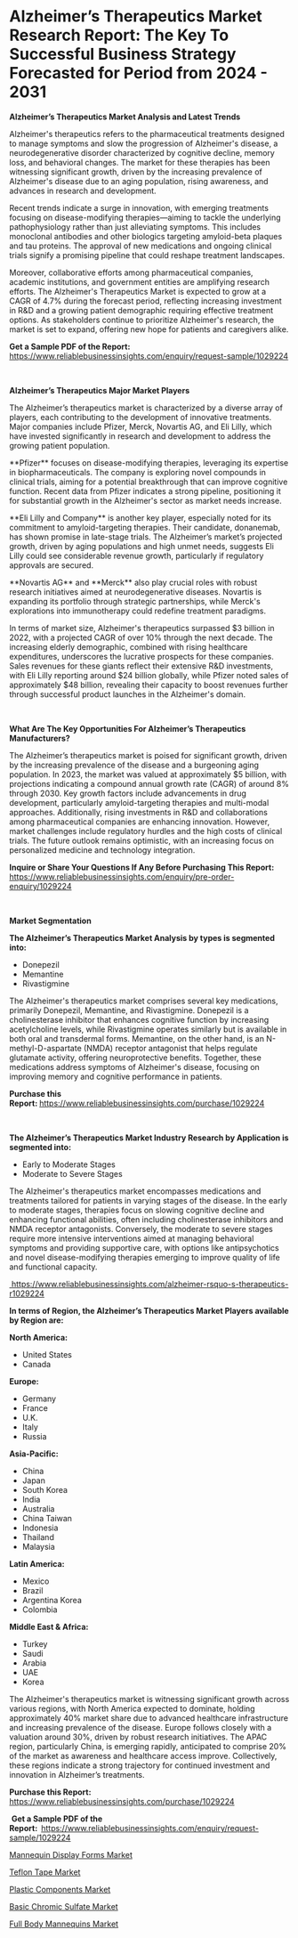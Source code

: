 <p><h1>Alzheimer’s Therapeutics Market Research Report: The Key To Successful Business Strategy Forecasted for Period from 2024 - 2031</h1></p><p><strong>Alzheimer’s Therapeutics Market Analysis and Latest Trends</strong></p>
<p><p>Alzheimer's therapeutics refers to the pharmaceutical treatments designed to manage symptoms and slow the progression of Alzheimer's disease, a neurodegenerative disorder characterized by cognitive decline, memory loss, and behavioral changes. The market for these therapies has been witnessing significant growth, driven by the increasing prevalence of Alzheimer's disease due to an aging population, rising awareness, and advances in research and development.</p><p>Recent trends indicate a surge in innovation, with emerging treatments focusing on disease-modifying therapies—aiming to tackle the underlying pathophysiology rather than just alleviating symptoms. This includes monoclonal antibodies and other biologics targeting amyloid-beta plaques and tau proteins. The approval of new medications and ongoing clinical trials signify a promising pipeline that could reshape treatment landscapes.</p><p>Moreover, collaborative efforts among pharmaceutical companies, academic institutions, and government entities are amplifying research efforts. The Alzheimer's Therapeutics Market is expected to grow at a CAGR of 4.7% during the forecast period, reflecting increasing investment in R&D and a growing patient demographic requiring effective treatment options. As stakeholders continue to prioritize Alzheimer's research, the market is set to expand, offering new hope for patients and caregivers alike.</p></p>
<p><strong>Get a Sample PDF of the Report:&nbsp;</strong> <a href="https://www.reliablebusinessinsights.com/enquiry/request-sample/1029224">https://www.reliablebusinessinsights.com/enquiry/request-sample/1029224</a></p>
<p>&nbsp;</p>
<p><strong>Alzheimer’s Therapeutics Major Market Players</strong></p>
<p><p>The Alzheimer’s therapeutics market is characterized by a diverse array of players, each contributing to the development of innovative treatments. Major companies include Pfizer, Merck, Novartis AG, and Eli Lilly, which have invested significantly in research and development to address the growing patient population.</p><p>**Pfizer** focuses on disease-modifying therapies, leveraging its expertise in biopharmaceuticals. The company is exploring novel compounds in clinical trials, aiming for a potential breakthrough that can improve cognitive function. Recent data from Pfizer indicates a strong pipeline, positioning it for substantial growth in the Alzheimer's sector as market needs increase.</p><p>**Eli Lilly and Company** is another key player, especially noted for its commitment to amyloid-targeting therapies. Their candidate, donanemab, has shown promise in late-stage trials. The Alzheimer’s market’s projected growth, driven by aging populations and high unmet needs, suggests Eli Lilly could see considerable revenue growth, particularly if regulatory approvals are secured.</p><p>**Novartis AG** and **Merck** also play crucial roles with robust research initiatives aimed at neurodegenerative diseases. Novartis is expanding its portfolio through strategic partnerships, while Merck's explorations into immunotherapy could redefine treatment paradigms.</p><p>In terms of market size, Alzheimer's therapeutics surpassed $3 billion in 2022, with a projected CAGR of over 10% through the next decade. The increasing elderly demographic, combined with rising healthcare expenditures, underscores the lucrative prospects for these companies. Sales revenues for these giants reflect their extensive R&D investments, with Eli Lilly reporting around $24 billion globally, while Pfizer noted sales of approximately $48 billion, revealing their capacity to boost revenues further through successful product launches in the Alzheimer's domain.</p></p>
<p>&nbsp;</p>
<p><strong>What Are The Key Opportunities For Alzheimer’s Therapeutics Manufacturers?</strong></p>
<p><p>The Alzheimer’s therapeutics market is poised for significant growth, driven by the increasing prevalence of the disease and a burgeoning aging population. In 2023, the market was valued at approximately $5 billion, with projections indicating a compound annual growth rate (CAGR) of around 8% through 2030. Key growth factors include advancements in drug development, particularly amyloid-targeting therapies and multi-modal approaches. Additionally, rising investments in R&D and collaborations among pharmaceutical companies are enhancing innovation. However, market challenges include regulatory hurdles and the high costs of clinical trials. The future outlook remains optimistic, with an increasing focus on personalized medicine and technology integration.</p></p>
<p><strong>Inquire or Share Your Questions If Any Before Purchasing This Report:</strong> <a href="https://www.reliablebusinessinsights.com/enquiry/pre-order-enquiry/1029224">https://www.reliablebusinessinsights.com/enquiry/pre-order-enquiry/1029224</a></p>
<p>&nbsp;</p>
<p><strong>Market Segmentation</strong></p>
<p><strong>The Alzheimer’s Therapeutics Market Analysis by types is segmented into:</strong></p>
<p><ul><li>Donepezil</li><li>Memantine</li><li>Rivastigmine</li></ul></p>
<p><p>The Alzheimer's therapeutics market comprises several key medications, primarily Donepezil, Memantine, and Rivastigmine. Donepezil is a cholinesterase inhibitor that enhances cognitive function by increasing acetylcholine levels, while Rivastigmine operates similarly but is available in both oral and transdermal forms. Memantine, on the other hand, is an N-methyl-D-aspartate (NMDA) receptor antagonist that helps regulate glutamate activity, offering neuroprotective benefits. Together, these medications address symptoms of Alzheimer's disease, focusing on improving memory and cognitive performance in patients.</p></p>
<p><strong>Purchase this Report:&nbsp;</strong><a href="https://www.reliablebusinessinsights.com/purchase/1029224">https://www.reliablebusinessinsights.com/purchase/1029224</a></p>
<p>&nbsp;</p>
<p><strong>The Alzheimer’s Therapeutics Market Industry Research by Application is segmented into:</strong></p>
<p><ul><li>Early to Moderate Stages</li><li>Moderate to Severe Stages</li></ul></p>
<p><p>The Alzheimer's therapeutics market encompasses medications and treatments tailored for patients in varying stages of the disease. In the early to moderate stages, therapies focus on slowing cognitive decline and enhancing functional abilities, often including cholinesterase inhibitors and NMDA receptor antagonists. Conversely, the moderate to severe stages require more intensive interventions aimed at managing behavioral symptoms and providing supportive care, with options like antipsychotics and novel disease-modifying therapies emerging to improve quality of life and functional capacity.</p></p>
<p><a href="https://www.reliablebusinessinsights.com/alzheimer-rsquo-s-therapeutics-r1029224">&nbsp;https://www.reliablebusinessinsights.com/alzheimer-rsquo-s-therapeutics-r1029224</a></p>
<p><strong>In terms of Region, the Alzheimer’s Therapeutics Market Players available by Region are:</strong></p>
<p>
    <p> <strong> North America: </strong>
        <ul>
            <li>United States</li>
            <li>Canada</li>
        </ul>
        </p> 
    <p> <strong> Europe: </strong>
        <ul>
            <li>Germany</li>
            <li>France</li>
            <li>U.K.</li>
            <li>Italy</li>
            <li>Russia</li>
        </ul>
        </p> 
    <p> <strong> Asia-Pacific: </strong>
        <ul>
            <li>China</li>
            <li>Japan</li>
            <li>South Korea</li>
            <li>India</li>
            <li>Australia</li>
            <li>China Taiwan</li>
            <li>Indonesia</li>
            <li>Thailand</li>
            <li>Malaysia</li>
        </ul>
        </p> 
    <p> <strong> Latin America: </strong>
        <ul>
            <li>Mexico</li>
            <li>Brazil</li>
            <li>Argentina Korea</li>
            <li>Colombia</li>
        </ul>
        </p> 
    <p> <strong> Middle East & Africa: </strong>
        <ul>
            <li>Turkey</li>
            <li>Saudi</li>
            <li>Arabia</li>
            <li>UAE</li>
            <li>Korea</li>
        </ul>
    </p>
    </p>
<p><p>The Alzheimer's therapeutics market is witnessing significant growth across various regions, with North America expected to dominate, holding approximately 40% market share due to advanced healthcare infrastructure and increasing prevalence of the disease. Europe follows closely with a valuation around 30%, driven by robust research initiatives. The APAC region, particularly China, is emerging rapidly, anticipated to comprise 20% of the market as awareness and healthcare access improve. Collectively, these regions indicate a strong trajectory for continued investment and innovation in Alzheimer’s treatments.</p></p>
<p><strong>Purchase this Report: </strong><a href="https://www.reliablebusinessinsights.com/purchase/1029224">https://www.reliablebusinessinsights.com/purchase/1029224</a></p>
<p>&nbsp;<strong>Get a Sample PDF of the Report:&nbsp;&nbsp;</strong><a href="https://www.reliablebusinessinsights.com/enquiry/request-sample/1029224">https://www.reliablebusinessinsights.com/enquiry/request-sample/1029224</a></p>
<p><strong></strong></p>
<p><p><a href="https://www.linkedin.com/pulse/strategic-insights-global-mannequin-display-forms-market-trends-oyu0c?trackingId=u8xOVm7KQaqSoWOCjOciiA%3D%3D">Mannequin Display Forms Market</a></p><p><a href="https://issuu.com/reportprime-2/docs/teflon-tape-market-size-2030.pptx_bbd4ad88fd16f5">Teflon Tape Market</a></p><p><a href="https://medium.com/@theresa.james5687/the-global-plastic-components-market-is-at-the-forefront-of-innovation-driving-rapid-industry-e017ded49f89?postPublishedType=initial">Plastic Components Market</a></p><p><a href="https://github.com/nicoletavirag/Market-Research-Report-List-5/blob/main/basic-chromic-sulfate-market.md">Basic Chromic Sulfate Market</a></p><p><a href="https://www.linkedin.com/pulse/full-body-mannequins-market-size-segmentation-trends-growth-analysis-xjboc?trackingId=TJvlMfJ9ReqRA1XaicNhnw%3D%3D">Full Body Mannequins Market</a></p></p>
